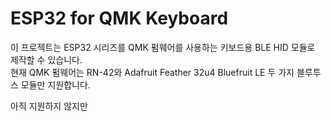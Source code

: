 # ESP32 for QMK Keyboard
이 프로젝트는 ESP32 시리즈를 QMK 펌웨어를 사용하는 키보드용 BLE HID 모듈로 제작할 수 있습니다.  
현재 QMK 펌웨어는 RN-42와 Adafruit Feather 32u4 Bluefruit LE 두 가지 블루투스 모듈만 지원합니다.  

아직 지원하지 않지만 